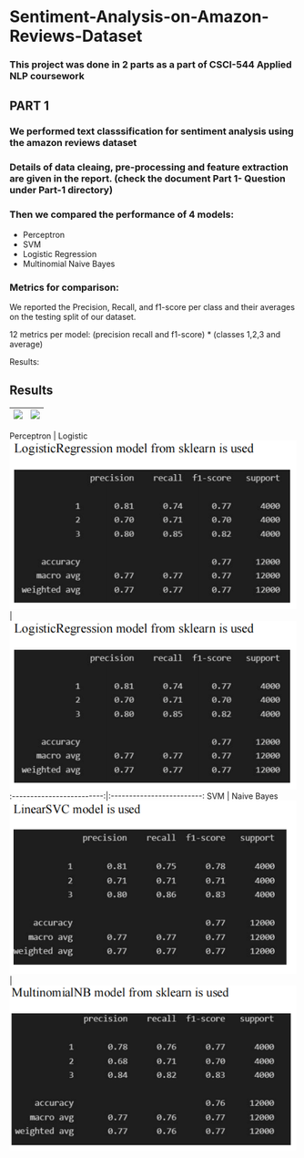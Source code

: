 # Sentiment-Analysis-on-Amazon-Reviews-Dataset

### This project was done in 2 parts as a part of CSCI-544 Applied NLP coursework

## PART 1

### We performed text classsification for sentiment analysis using the amazon reviews dataset

### Details of data cleaing, pre-processing and feature extraction are given in the report. (check the document Part 1- Question under Part-1 directory)

### Then we compared the performance of 4 models:
 - Perceptron
 - SVM
 - Logistic Regression
 - Multinomial Naive Bayes

### Metrics for comparison:
We reported the Precision, Recall, and f1-score per class and their averages on the testing split of our dataset.

12 metrics per model:
(precision recall and f1-score)  *  (classes 1,2,3 and average) 


Results:





## Results

![](./output/parstic.png)  |  ![](./output/pastic.png) 
:-------------------------:|:-------------------------:

Perceptron   |                              Logistic
![](./output/part1-logistic.png)  |  ![](./output/part1-logistic.png) 
:-------------------------:|:-------------------------:
SVM           |                      Naive Bayes   
![](./output/part1-svm.png)  |  ![](./output/part1-multiNB.png)





 
